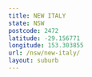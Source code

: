 ```yaml
---
title: NEW ITALY
state: NSW
postcode: 2472
latitude: -29.156771
longitude: 153.303855
url: /nsw/new-italy/
layout: suburb
---
```

